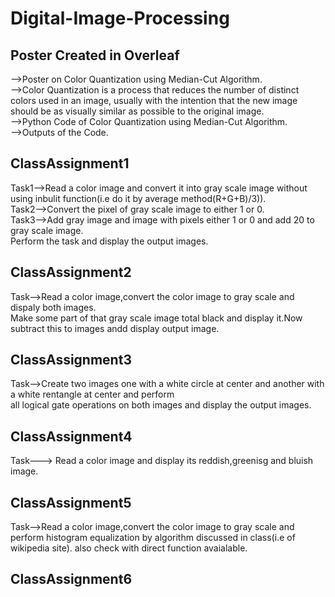 # Digital-Image-Processing
## Poster Created in Overleaf
-->Poster on Color Quantization using Median-Cut Algorithm.\
-->Color Quantization is a process that reduces the number of distinct colors used in an image, usually with the intention that the new image should be as visually similar as possible to the original image.\
-->Python Code of Color Quantization using Median-Cut Algorithm.\
-->Outputs of the Code.
## ClassAssignment1
Task1-->Read a color image and convert it into gray scale image without using inbulit function(i.e do it by average method(R+G+B)/3)).\
Task2-->Convert the pixel of gray scale image to either 1 or 0.\
Task3-->Add gray image and image with pixels either 1 or 0 and add 20 to gray scale image.\
Perform the task and display the output images.
## ClassAssignment2
Task-->Read a color image,convert the color image to gray scale and dispaly both images.\
Make some part of that gray scale image total black and display it.Now subtract this to images andd display output image.
## ClassAssignment3
Task-->Create two images one with a white circle at center and another with a white rentangle at center and perform\
all logical gate operations on both images and display the output images. 
## ClassAssignment4
Task---> Read a color image and display its reddish,greenisg and bluish image.
## ClassAssignment5
Task-->Read a color image,convert the color image to gray scale and perform histogram equalization by algorithm discussed in class(i.e of wikipedia site).
also check with direct function avaialable.
## ClassAssignment6

